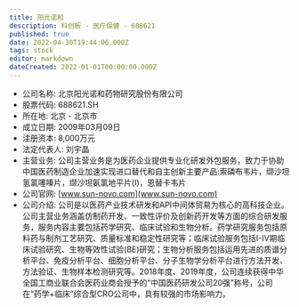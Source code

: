 ```yaml
---
title: 阳光诺和
description: 科创板 - 医疗保健 - 688621
published: true
date: 2022-04-30T19:44:06.000Z
tags: stock
editor: markdown
dateCreated: 2022-01-01T00:00:00.000Z
---
```


- 公司名称: 北京阳光诺和药物研究股份有限公司
- 股票代码: 688621.SH
- 所在地: 北京 - 北京市
- 成立日期: 2009年03月09日
- 注册资本: 8,000万元
- 法定代表人: 刘宇晶
- 主营业务: 公司主营业务是为医药企业提供专业化研发外包服务，致力于协助中国医药制造企业加速实现进口替代和自主创新主要产品:索磷布韦片，缬沙坦氢氯噻嗪片，缬沙坦氨氯地平片(Ⅰ)，恩替卡韦片
- 公司官网: [www.sun-novo.com](www.sun-novo.com)
- 公司介绍: 公司是以医药产业技术研发和API中间体贸易为核心的高科技企业。公司主营业务涵盖仿制药开发、一致性评价及创新药开发等方面的综合研发服务，服务内容主要包括药学研究、临床试验和生物分析。药学研究服务包括原料药与制剂工艺研究、质量标准和稳定性研究等；临床试验服务包括I-IV期临床试验研究、生物等效性试验(BE)研究；生物分析服务包括运用先进的质谱分析平台、免疫分析平台、细胞分析平台、分子生物学分析平台进行方法开发、方法验证、生物样本检测研究等。2018年度、2019年度，公司连续获得中华全国工商业联合会医药业商会授予的“中国医药研发公司20强”称号，公司在“药学+临床”综合型CRO公司中，具有较强的市场影响力。


